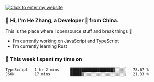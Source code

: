 [![Click to enter my website](https://github.com/zh30/zh30/assets/7930156/296bb9cd-4f46-46cd-bafa-863948241503)](https://zhanghe.dev) 

### 👋 Hi, I'm He Zhang, a Developer 🚀 from China.

This is the place where I opensource stuff and break things :rofl:

- I’m currently working on JavaScript and TypeScript
- I’m currently learning Rust

### 💪 This week I spent my time on

<!--START_SECTION:waka-->

```txt
TypeScript   1 hr 2 mins     ███████████████████▓░░░░░   78.67 %
JSON         17 mins         █████▒░░░░░░░░░░░░░░░░░░░   21.33 %
```

<!--END_SECTION:waka-->
